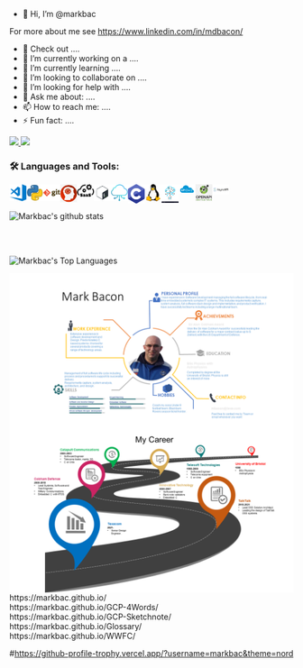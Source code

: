 - 👋 Hi, I’m @markbac

For more about me see https://www.linkedin.com/in/mdbacon/


- 📑 Check out ....
- 🔭 I’m currently working on a ....
- 🌱 I’m currently learning ....
- 👯 I’m looking to collaborate on ....
- 🤔 I’m looking for help with ....
- 💬 Ask me about: ....
- 📫 How to reach me: ....
- ⚡ Fun fact: ....

<p>
  <a href="https://twitter.com/streakymdb">
    <img src="https://img.shields.io/twitter/follow/streakymdb?label=Twitter&logo=twitter&style=for-the-badge" />
  </a>
  <a href="https://www.linkedin.com/in/mdbacon/">
    <img src="https://img.shields.io/badge/-LinkedIn-blue?style=for-the-badge&logo=linkedin" />
  </a>
</p>

### 🛠 Languages and Tools:
<img align="left" alt="Visual Studio Code" width="30px" src="https://raw.githubusercontent.com/markbac/markbac/main/images/visual-studio-code.png" />
<img align="left" alt="Python" width="30px" src="https://raw.githubusercontent.com/markbac/markbac/main/images/python.png" />
<img align="left" alt="Git" width="30px" src="https://raw.githubusercontent.com/markbac/markbac/main/images/git.png" />
<img align="left" alt="Solution Architecture" width="30px" src="https://raw.githubusercontent.com/markbac/markbac/main/images/SA.png" />
<img align="left" alt="SaaS Architecture" width="30px" src="https://raw.githubusercontent.com/markbac/markbac/main/images/Saas-arch.png" />
<img align="left" alt="Bash" width="30px" src="https://raw.githubusercontent.com/markbac/markbac/main/images/bash.png" />
<img align="left" alt="Cloud Architecture" width="30px" src="https://raw.githubusercontent.com/markbac/markbac/main/images/cloud-arch.png" />
<img align="left" alt="C" width="30px" src="https://raw.githubusercontent.com/markbac/markbac/main/images/c.png" />
<img align="left" alt="Linux" width="30px" src="https://raw.githubusercontent.com/markbac/markbac/main/images/linux.png" />
<img align="left" alt="IoT" width="30px" src="https://raw.githubusercontent.com/markbac/markbac/main/images/iot.jpg" />
<img align="left" alt="REST" width="30px" src="https://raw.githubusercontent.com/markbac/markbac/main/images/REST.png" />
<img align="left" alt="OpenAPI" width="30px" src="https://raw.githubusercontent.com/markbac/markbac/main/images/open-api.png" />
<img align="left" alt="Async-API" width="30px" src="https://raw.githubusercontent.com/markbac/markbac/main/images/asynapi.png" />


</br>
</br>

![Markbac's github stats](https://github-readme-stats.vercel.app/api?username=markbac&count_private=true&show_icons=true&theme=tokyonight)

</br>
</br>

![Markbac's Top Languages](https://github-readme-stats.vercel.app/api/top-langs/?username=markbac&layout=compact)

<img align="left" src="https://raw.githubusercontent.com/markbac/markbac/main/PersonalProfile/Slide1.PNG" />
<img align="left" src="https://raw.githubusercontent.com/markbac/markbac/main/PersonalProfile/Slide2.PNG" />


</br>
https://markbac.github.io/
</br>
https://markbac.github.io/GCP-4Words/
</br>
https://markbac.github.io/GCP-Sketchnote/
</br>
https://markbac.github.io/Glossary/
</br>
https://markbac.github.io/WWFC/
</br>


#https://github-profile-trophy.vercel.app/?username=markbac&theme=nord
